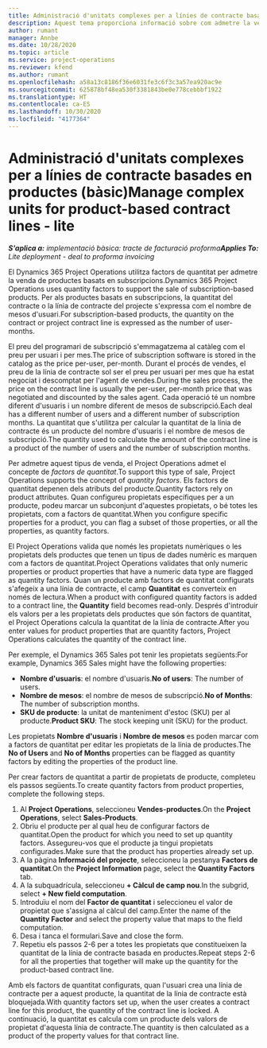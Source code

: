 ```yaml
---
title: Administració d'unitats complexes per a línies de contracte basades en productes (bàsic)
description: Aquest tema proporciona informació sobre com admetre la venda de productes basats en subscripcions.
author: rumant
manager: Annbe
ms.date: 10/28/2020
ms.topic: article
ms.service: project-operations
ms.reviewer: kfend
ms.author: rumant
ms.openlocfilehash: a58a13c8186f36e6031fe3c6f3c3a57ea920ac9e
ms.sourcegitcommit: 625878bf48ea530f3381843be0e778cebbbf1922
ms.translationtype: HT
ms.contentlocale: ca-ES
ms.lasthandoff: 10/30/2020
ms.locfileid: "4177364"
---
```

# <a name="manage-complex-units-for-product-based-contract-lines---lite"></a><span data-ttu-id="ef594-103">Administració d'unitats complexes per a línies de contracte basades en productes (bàsic)</span><span class="sxs-lookup"><span data-stu-id="ef594-103">Manage complex units for product-based contract lines - lite</span></span>

<span data-ttu-id="ef594-104">_**S'aplica a:** implementació bàsica: tracte de facturació proforma_</span><span class="sxs-lookup"><span data-stu-id="ef594-104">_**Applies To:** Lite deployment - deal to proforma invoicing_</span></span>

<span data-ttu-id="ef594-105">El Dynamics 365 Project Operations utilitza factors de quantitat per admetre la venda de productes basats en subscripcions.</span><span class="sxs-lookup"><span data-stu-id="ef594-105">Dynamics 365 Project Operations uses quantity factors to support the sale of subscription-based products.</span></span> <span data-ttu-id="ef594-106">Per als productes basats en subscripcions, la quantitat del contracte o la línia de contracte del projecte s'expressa com el nombre de mesos d'usuari.</span><span class="sxs-lookup"><span data-stu-id="ef594-106">For subscription-based products, the quantity on the contract or project contract line is expressed as the number of user-months.</span></span>

<span data-ttu-id="ef594-107">El preu del programari de subscripció s'emmagatzema al catàleg com el preu per usuari i per mes.</span><span class="sxs-lookup"><span data-stu-id="ef594-107">The price of subscription software is stored in the catalog as the price per-user, per-month.</span></span> <span data-ttu-id="ef594-108">Durant el procés de vendes, el preu de la línia de contracte sol ser el preu per usuari per mes que ha estat negociat i descomptat per l'agent de vendes.</span><span class="sxs-lookup"><span data-stu-id="ef594-108">During the sales process, the price on the contract line is usually the per-user, per-month price that was negotiated and discounted by the sales agent.</span></span> <span data-ttu-id="ef594-109">Cada operació té un nombre diferent d'usuaris i un nombre diferent de mesos de subscripció.</span><span class="sxs-lookup"><span data-stu-id="ef594-109">Each deal has a different number of users and a different number of subscription months.</span></span> <span data-ttu-id="ef594-110">La quantitat que s'utilitza per calcular la quantitat de la línia de contracte és un producte del nombre d'usuaris i el nombre de mesos de subscripció.</span><span class="sxs-lookup"><span data-stu-id="ef594-110">The quantity used to calculate the amount of the contract line is a product of the number of users and the number of subscription months.</span></span>

<span data-ttu-id="ef594-111">Per admetre aquest tipus de venda, el Project Operations admet el concepte de *factors de quantitat*.</span><span class="sxs-lookup"><span data-stu-id="ef594-111">To support this type of sale, Project Operations supports the concept of *quantity factors*.</span></span> <span data-ttu-id="ef594-112">Els factors de quantitat depenen dels atributs del producte.</span><span class="sxs-lookup"><span data-stu-id="ef594-112">Quantity factors rely on product attributes.</span></span> <span data-ttu-id="ef594-113">Quan configureu propietats específiques per a un producte, podeu marcar un subconjunt d'aquestes propietats, o bé totes les propietats, com a factors de quantitat.</span><span class="sxs-lookup"><span data-stu-id="ef594-113">When you configure specific properties for a product, you can flag a subset of those properties, or all the properties, as quantity factors.</span></span>

<span data-ttu-id="ef594-114">El Project Operations valida que només les propietats numèriques o les propietats dels productes que tenen un tipus de dades numèric es marquen com a factors de quantitat.</span><span class="sxs-lookup"><span data-stu-id="ef594-114">Project Operations validates that only numeric properties or product properties that have a numeric data type are flagged as quantity factors.</span></span> <span data-ttu-id="ef594-115">Quan un producte amb factors de quantitat configurats s'afegeix a una línia de contracte, el camp **Quantitat** es converteix en només de lectura.</span><span class="sxs-lookup"><span data-stu-id="ef594-115">When a product with configured quantity factors is added to a contract line, the **Quantity** field  becomes read-only.</span></span> <span data-ttu-id="ef594-116">Després d'introduir els valors per a les propietats dels productes que són factors de quantitat, el Project Operations calcula la quantitat de la línia de contracte.</span><span class="sxs-lookup"><span data-stu-id="ef594-116">After you enter values for product properties that are quantity factors, Project Operations calculates the quantity of the contract line.</span></span>

<span data-ttu-id="ef594-117">Per exemple, el Dynamics 365 Sales pot tenir les propietats següents:</span><span class="sxs-lookup"><span data-stu-id="ef594-117">For example, Dynamics 365 Sales might have the following properties:</span></span>

- <span data-ttu-id="ef594-118">**Nombre d'usuaris**: el nombre d'usuaris.</span><span class="sxs-lookup"><span data-stu-id="ef594-118">**No of users**: The number of users.</span></span>
- <span data-ttu-id="ef594-119">**Nombre de mesos**: el nombre de mesos de subscripció.</span><span class="sxs-lookup"><span data-stu-id="ef594-119">**No of Months**: The number of subscription months.</span></span>
- <span data-ttu-id="ef594-120">**SKU de producte**: la unitat de manteniment d'estoc (SKU) per al producte.</span><span class="sxs-lookup"><span data-stu-id="ef594-120">**Product SKU**: The stock keeping unit (SKU) for the product.</span></span>

<span data-ttu-id="ef594-121">Les propietats **Nombre d'usuaris** i **Nombre de mesos** es poden marcar com a factors de quantitat per editar les propietats de la línia de productes.</span><span class="sxs-lookup"><span data-stu-id="ef594-121">The **No of Users** and **No of Months** properties can be flagged as quantity factors by editing the properties of the product line.</span></span>

<span data-ttu-id="ef594-122">Per crear factors de quantitat a partir de propietats de producte, completeu els passos següents.</span><span class="sxs-lookup"><span data-stu-id="ef594-122">To create quantity factors from product properties, complete the following steps.</span></span>

1. <span data-ttu-id="ef594-123">Al **Project Operations**, seleccioneu **Vendes-productes**.</span><span class="sxs-lookup"><span data-stu-id="ef594-123">On the **Project Operations**, select **Sales-Products**.</span></span>
2. <span data-ttu-id="ef594-124">Obriu el producte per al qual heu de configurar factors de quantitat.</span><span class="sxs-lookup"><span data-stu-id="ef594-124">Open the product for which you need to set up quantity factors.</span></span> <span data-ttu-id="ef594-125">Assegureu-vos que el producte ja tingui propietats configurades.</span><span class="sxs-lookup"><span data-stu-id="ef594-125">Make sure that the product has properties already set up.</span></span>
3. <span data-ttu-id="ef594-126">A la pàgina **Informació del projecte**, seleccioneu la pestanya **Factors de quantitat**.</span><span class="sxs-lookup"><span data-stu-id="ef594-126">On the **Project Information** page, select the **Quantity Factors** tab.</span></span>
4. <span data-ttu-id="ef594-127">A la subquadrícula, seleccioneu **+ Càlcul de camp nou**.</span><span class="sxs-lookup"><span data-stu-id="ef594-127">In the subgrid, select **+ New field computation**.</span></span>
5. <span data-ttu-id="ef594-128">Introduïu el nom del **Factor de quantitat** i seleccioneu el valor de propietat que s'assigna al càlcul del camp.</span><span class="sxs-lookup"><span data-stu-id="ef594-128">Enter the name of the **Quantity Factor** and select the property value that maps to the field computation.</span></span>
6. <span data-ttu-id="ef594-129">Desa i tanca el formulari.</span><span class="sxs-lookup"><span data-stu-id="ef594-129">Save and close the form.</span></span>
7. <span data-ttu-id="ef594-130">Repetiu els passos 2-6 per a totes les propietats que constitueixen la quantitat de la línia de contracte basada en productes.</span><span class="sxs-lookup"><span data-stu-id="ef594-130">Repeat steps 2-6 for all the properties that together will make up the quantity for the product-based contract line.</span></span>

<span data-ttu-id="ef594-131">Amb els factors de quantitat configurats, quan l'usuari crea una línia de contracte per a aquest producte, la quantitat de la línia de contracte està bloquejada.</span><span class="sxs-lookup"><span data-stu-id="ef594-131">With quantity factors set up, when the user creates a contract line for this product, the quantity of the contract line is locked.</span></span> <span data-ttu-id="ef594-132">A continuació, la quantitat es calcula com un producte dels valors de propietat d'aquesta línia de contracte.</span><span class="sxs-lookup"><span data-stu-id="ef594-132">The quantity is then calculated as a product of the property values for that contract line.</span></span>
